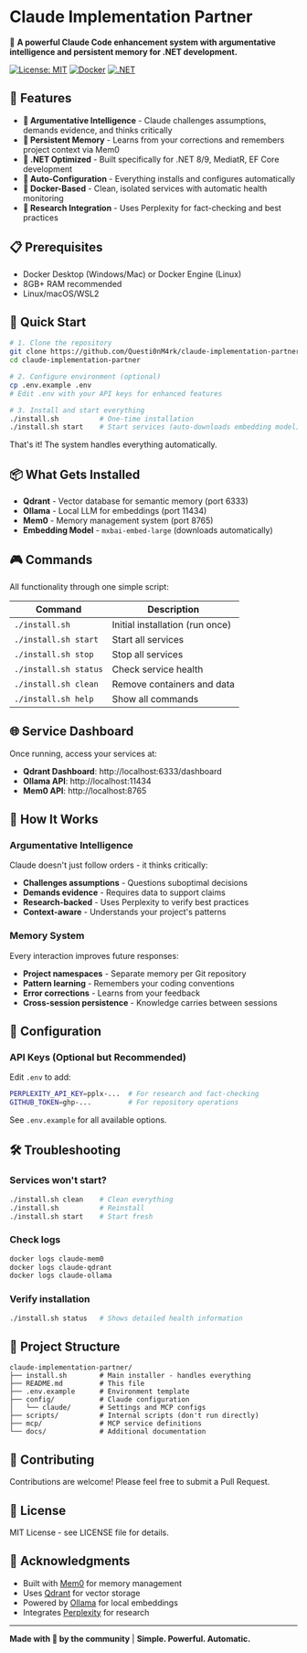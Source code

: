 # Claude Implementation Partner

🧠 **A powerful Claude Code enhancement system with argumentative intelligence and persistent memory for .NET development.**

[![License: MIT](https://img.shields.io/badge/License-MIT-yellow.svg)](https://opensource.org/licenses/MIT)
[![Docker](https://img.shields.io/badge/Docker-Required-blue.svg)](https://www.docker.com/)
[![.NET](https://img.shields.io/badge/.NET-8%2F9-purple.svg)](https://dotnet.microsoft.com/)

## 🌟 Features

- **🎯 Argumentative Intelligence** - Claude challenges assumptions, demands evidence, and thinks critically
- **💾 Persistent Memory** - Learns from your corrections and remembers project context via Mem0
- **🔧 .NET Optimized** - Built specifically for .NET 8/9, MediatR, EF Core development
- **🚀 Auto-Configuration** - Everything installs and configures automatically
- **🐳 Docker-Based** - Clean, isolated services with automatic health monitoring
- **🔬 Research Integration** - Uses Perplexity for fact-checking and best practices

## 📋 Prerequisites

- Docker Desktop (Windows/Mac) or Docker Engine (Linux)
- 8GB+ RAM recommended
- Linux/macOS/WSL2

## 🚀 Quick Start

```bash
# 1. Clone the repository
git clone https://github.com/Questi0nM4rk/claude-implementation-partner.git
cd claude-implementation-partner

# 2. Configure environment (optional)
cp .env.example .env
# Edit .env with your API keys for enhanced features

# 3. Install and start everything
./install.sh          # One-time installation
./install.sh start    # Start services (auto-downloads embedding model)
```

That's it! The system handles everything automatically.

## 📦 What Gets Installed

- **Qdrant** - Vector database for semantic memory (port 6333)
- **Ollama** - Local LLM for embeddings (port 11434)
- **Mem0** - Memory management system (port 8765)
- **Embedding Model** - `mxbai-embed-large` (downloads automatically)

## 🎮 Commands

All functionality through one simple script:

| Command | Description |
|---------|-------------|
| `./install.sh` | Initial installation (run once) |
| `./install.sh start` | Start all services |
| `./install.sh stop` | Stop all services |
| `./install.sh status` | Check service health |
| `./install.sh clean` | Remove containers and data |
| `./install.sh help` | Show all commands |

## 🌐 Service Dashboard

Once running, access your services at:

- **Qdrant Dashboard**: http://localhost:6333/dashboard
- **Ollama API**: http://localhost:11434
- **Mem0 API**: http://localhost:8765

## 🧠 How It Works

### Argumentative Intelligence
Claude doesn't just follow orders - it thinks critically:
- **Challenges assumptions** - Questions suboptimal decisions
- **Demands evidence** - Requires data to support claims
- **Research-backed** - Uses Perplexity to verify best practices
- **Context-aware** - Understands your project's patterns

### Memory System
Every interaction improves future responses:
- **Project namespaces** - Separate memory per Git repository
- **Pattern learning** - Remembers your coding conventions
- **Error corrections** - Learns from your feedback
- **Cross-session persistence** - Knowledge carries between sessions

## 🔧 Configuration

### API Keys (Optional but Recommended)

Edit `.env` to add:
```bash
PERPLEXITY_API_KEY=pplx-...  # For research and fact-checking
GITHUB_TOKEN=ghp-...         # For repository operations
```

See `.env.example` for all available options.

## 🛠️ Troubleshooting

### Services won't start?
```bash
./install.sh clean    # Clean everything
./install.sh          # Reinstall
./install.sh start    # Start fresh
```

### Check logs
```bash
docker logs claude-mem0
docker logs claude-qdrant
docker logs claude-ollama
```

### Verify installation
```bash
./install.sh status   # Shows detailed health information
```

## 📁 Project Structure

```
claude-implementation-partner/
├── install.sh        # Main installer - handles everything
├── README.md         # This file
├── .env.example      # Environment template
├── config/           # Claude configuration
│   └── claude/       # Settings and MCP configs
├── scripts/          # Internal scripts (don't run directly)
├── mcp/              # MCP service definitions
└── docs/             # Additional documentation
```

## 🤝 Contributing

Contributions are welcome! Please feel free to submit a Pull Request.

## 📄 License

MIT License - see LICENSE file for details.

## 🙏 Acknowledgments

- Built with [Mem0](https://mem0.ai/) for memory management
- Uses [Qdrant](https://qdrant.tech/) for vector storage
- Powered by [Ollama](https://ollama.ai/) for local embeddings
- Integrates [Perplexity](https://www.perplexity.ai/) for research

---

**Made with 🧠 by the community** | **Simple. Powerful. Automatic.**